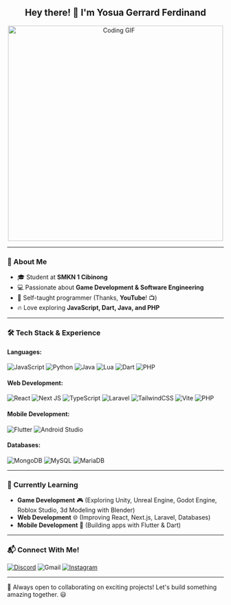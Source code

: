 <h2 align="center">Hey there! 👋 I'm Yosua Gerrard Ferdinand</h2>

<div align="center">
  <img src="https://media2.giphy.com/media/v1.Y2lkPTc5MGI3NjExaWcyMzZ5YzhjeHFlcGtyZ2E3c3J4cWlrMmw3a3dndTRmaDNwbTZyayZlcD12MV9pbnRlcm5hbF9naWZfYnlfaWQmY3Q9Zw/13Z5kstwARnPna/giphy.gif" alt="Coding GIF" width="500">
</div>

---

### 🚀 About Me
- 🎓 Student at **SMKN 1 Cibinong**
- 💻 Passionate about **Game Development & Software Engineering**
- 📖 Self-taught programmer (Thanks, **YouTube**! 📺)
- 🔥 Love exploring **JavaScript, Dart, Java, and PHP**

---

### 🛠️ Tech Stack & Experience
#### **Languages:**
![JavaScript](https://img.shields.io/badge/javascript-%23323330.svg?style=for-the-badge&logo=javascript&logoColor=%23F7DF1E)
![Python](https://img.shields.io/badge/python-3670A0?style=for-the-badge&logo=python&logoColor=ffdd54)
![Java](https://img.shields.io/badge/java-%23ED8B00.svg?style=for-the-badge&logo=java&logoColor=white)
![Lua](https://img.shields.io/badge/lua-%232C2D72.svg?style=for-the-badge&logo=lua&logoColor=white)
![Dart](https://img.shields.io/badge/dart-%230175C2.svg?style=for-the-badge&logo=dart&logoColor=white)
![PHP](https://img.shields.io/badge/PHP-556096?logo=php&logoColor=white&style=for-the-badge)


#### **Web Development:**
![React](https://img.shields.io/badge/React-61DAFB?logo=react&logoColor=black&style=for-the-badge)
![Next JS](https://img.shields.io/badge/Next-black?style=for-the-badge&logo=next.js&logoColor=white)
![TypeScript](https://img.shields.io/badge/TypeScript-3178C6?logo=typescript&logoColor=white&style=for-the-badge)
![Laravel](https://img.shields.io/badge/Laravel-f04235?logo=laravel&logoColor=white&style=for-the-badge)
![TailwindCSS](https://img.shields.io/badge/tailwindcss-%2338B2AC.svg?style=for-the-badge&logo=tailwind-css&logoColor=white)
![Vite](https://img.shields.io/badge/vite-%23646CFF.svg?style=for-the-badge&logo=vite&logoColor=white)
![PHP](https://img.shields.io/badge/PHP-556096?logo=php&logoColor=white&style=for-the-badge)


#### **Mobile Development:**
![Flutter](https://img.shields.io/badge/Flutter-%2302569B.svg?style=for-the-badge&logo=Flutter&logoColor=white)
![Android Studio](https://img.shields.io/badge/android%20studio-346ac1?style=for-the-badge&logo=android%20studio&logoColor=white)

#### **Databases:**
![MongoDB](https://img.shields.io/badge/MongoDB-47A248?logo=mongodb&logoColor=white&style=for-the-badge)
![MySQL](https://img.shields.io/badge/mysql-%2300f.svg?style=for-the-badge&logo=mysql&logoColor=white)
![MariaDB](https://img.shields.io/badge/MariaDB-003545?style=for-the-badge&logo=mariadb&logoColor=white)

---

### 🎯 Currently Learning
- **Game Development** 🎮 (Exploring Unity, Unreal Engine, Godot Engine, Roblox Studio, 3d Modeling with Blender)
- **Web Development** 🌐 (Improving React, Next.js, Laravel, Databases)
- **Mobile Development** 📱 (Building apps with Flutter & Dart)

---

### 📬 Connect With Me!
<a href="https://discordapp.com/users/639259643532541962">![Discord](https://img.shields.io/badge/Discord-%235865F2.svg?style=for-the-badge&logo=discord&logoColor=white)</a>
<span title="yosuagerrad@gmail.com">![Gmail](https://img.shields.io/badge/Gmail-D14836?style=for-the-badge&logo=gmail&logoColor=white)</span>
<a href="https://www.instagram.com/yosuagerrard_/">![Instagram](https://img.shields.io/badge/Instagram-%23E4405F.svg?style=for-the-badge&logo=Instagram&logoColor=white)</a>

---

🚀 Always open to collaborating on exciting projects! Let's build something amazing together. 😃

